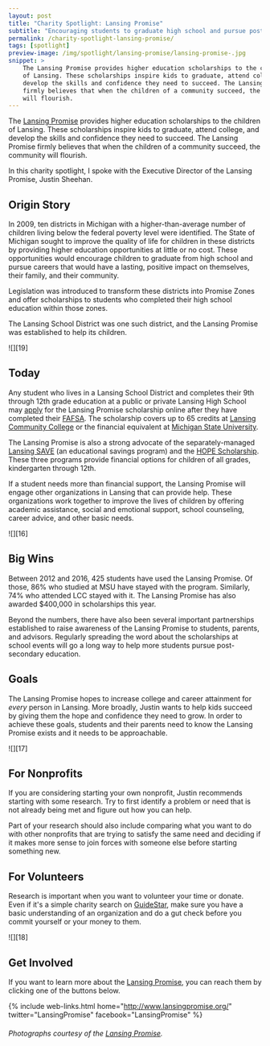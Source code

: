 ```yaml
---
layout: post
title: "Charity Spotlight: Lansing Promise"
subtitle: "Encouraging students to graduate high school and pursue post-secondary education."
permalink: /charity-spotlight-lansing-promise/
tags: [spotlight]
preview-image: /img/spotlight/lansing-promise/lansing-promise-.jpg
snippet: >
    The Lansing Promise provides higher education scholarships to the children
    of Lansing. These scholarships inspire kids to graduate, attend college, and
    develop the skills and confidence they need to succeed. The Lansing Promise
    firmly believes that when the children of a community succeed, the community
    will flourish.
---
```


The [Lansing Promise][1] provides higher education scholarships to the children of Lansing. These scholarships inspire kids to graduate, attend college, and develop the skills and confidence they need to succeed. The Lansing Promise firmly believes that when the children of a community succeed, the community will flourish.

In this charity spotlight, I spoke with the Executive Director of the Lansing Promise, Justin Sheehan.

## Origin Story

In 2009, ten districts in Michigan with a higher-than-average number of children living below the federal poverty level were identified. The State of Michigan sought to improve the quality of life for children in these districts by providing higher education opportunities at little or no cost. These opportunities would encourage children to graduate from high school and pursue careers that would have a lasting, positive impact on themselves, their family, and their community.

Legislation was introduced to transform these districts into Promise Zones and offer scholarships to students who completed their high school education within those zones.

The Lansing School District was one such district, and the Lansing Promise was established to help its children.

![][19]

## Today

Any student who lives in a Lansing School District and completes their 9th through 12th grade education at a public or private Lansing High School may [apply][6] for the Lansing Promise scholarship online after they have completed their [FAFSA][7]. The scholarship covers up to 65 credits at [Lansing Community College][5] or the financial equivalent at [Michigan State University][4].

The Lansing Promise is also a strong advocate of the separately-managed [Lansing SAVE][9] (an educational savings program) and the [HOPE Scholarship][8]. These three programs provide financial options for children of all grades, kindergarten through 12th.

If a student needs more than financial support, the Lansing Promise will engage other organizations in Lansing that can provide help. These organizations work together to improve the lives of children by offering academic assistance, social and emotional support, school counseling, career advice, and other basic needs.

![][16]

## Big Wins

Between 2012 and 2016, 425 students have used the Lansing Promise. Of those, 86% who studied at MSU have stayed with the program. Similarly, 74% who attended LCC stayed with it. The Lansing Promise has also awarded $400,000 in scholarships this year.

Beyond the numbers, there have also been several important partnerships established to raise awareness of the Lansing Promise to students, parents, and advisors. Regularly spreading the word about the scholarships at school events will go a long way to help more students pursue post-secondary education.

## Goals

The Lansing Promise hopes to increase college and career attainment for *every* person in Lansing. More broadly, Justin wants to help kids succeed by giving them the hope and confidence they need to grow. In order to achieve these goals, students and their parents need to know the Lansing Promise exists and it needs to be approachable.

![][17]

## For Nonprofits

If you are considering starting your own nonprofit, Justin recommends starting with some research. Try to first identify a problem or need that is not already being met and figure out how you can help.

Part of your research should also include comparing what you want to do with other nonprofits that are trying to satisfy the same need and deciding if it makes more sense to join forces with someone else before starting something new.

## For Volunteers

Research is important when you want to volunteer your time or donate. Even if it's a simple charity search on [GuideStar][3], make sure you have a basic understanding of an organization and do a gut check before you commit yourself or your money to them.

![][18]

## Get Involved

If you want to learn more about the [Lansing Promise][1], you can reach them by clicking one of the buttons below.

{% include web-links.html home="http://www.lansingpromise.org/" twitter="LansingPromise" facebook="LansingPromise" %}

###### Photographs courtesy of the [Lansing Promise][1].



[1]: http://www.lansingpromise.org/ "Lansing Promise Homepage"
[2]: https://www.facebook.com/LansingPromise "Lansing Promise on Facebook"
[3]: http://www.guidestar.org/ "GuideStar Homepage"
[4]: https://msu.edu/ "Michigan State University Homepage"
[5]: http://lcc.edu/ "Lansing Community College Homepage"
[6]: http://www.lansingpromise.org/lansing-promise-online-application/ "Apply for the Lansing Promise Scholarship Online"
[7]: https://fafsa.ed.gov/ "Free Application for Federal Student Aid (FAFSA)"
[8]: http://www.lansingmi.gov/hope "Lansing 'Helping Other People Excel' (HOPE) Scholarship"
[9]: http://www.lansingmi.gov/LansingSAVE "Lansing 'Student Accounts Valuing Education' (SAVE) Program"
